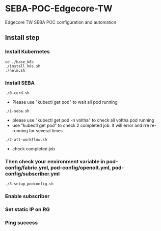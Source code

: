 # SEBA-POC-Edgecore-TW

Edgecore TW SEBA POC configuration and automation

## Install step

### Install Kubernetes
```
cd ./base_k8s
./install_k8s.sh
./helm.sh
```

### Install SEBA
```
./0-cord.sh
```
- Please use "kubectl get pod" to wait all pod running
```
./1-seba.sh
```
- please use "kubectl get pod -n voltha" to check all voltha pod running
- use "kubectl get pod" to check 2 completed job. It will error and rre re-running for several times
```
./2-att-workflow.sh
```
- check completed job

### Then check your environment variable in pod-config/fabric.yml, pod-config/openolt.yml, pod-config/subscriber.yml
```
./3-setup_podconfig.sh
```

### Enable subscriber
### Set static IP on RG
### Ping success
